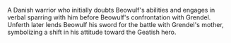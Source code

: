 A Danish warrior who initially doubts Beowulf's abilities and engages in verbal sparring with him before Beowulf's confrontation with Grendel. Unferth later lends Beowulf his sword for the battle with Grendel's mother, symbolizing a shift in his attitude toward the Geatish hero.